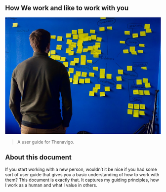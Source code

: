 ## How We work and like to work with you


![Preview](https://github.com/Thenavigo/How_we_work_and_like_to_work_with_you/blob/main/save.jpg/)


> A user guide for Thenavigo.

## About this document

If you start working with a new person, wouldn’t it be nice if you had some sort of user guide that gives you a basic understanding of how to work with them? This document is exactly that. It captures my guiding principles, how I work as a human and what I value in others.